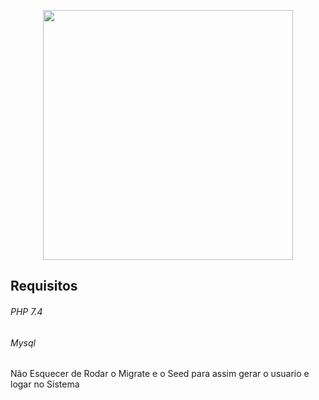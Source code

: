 <p align="center"><a href="https://laravel.com" target="_blank"><img src="https://raw.githubusercontent.com/laravel/art/master/logo-lockup/5%20SVG/2%20CMYK/1%20Full%20Color/laravel-logolockup-cmyk-red.svg" width="400"></a></p>

<h2> Requisitos </h2>

<h6> PHP 7.4 </h6>
<h6> Mysql </h6>

Não Esquecer de Rodar o Migrate e o Seed para assim gerar o usuario e logar no Sistema
